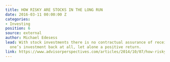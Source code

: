 ```yaml
---
title: HOW RISKY ARE STOCKS IN THE LONG RUN
date: 2016-03-11 00:00:00 Z
categories:
- Investing
position: 6
source: external
author: Michael Edesess
lead: With stock investments there is no contractual assurance of receiving any of
  one’s investment back at all, let alone a positive return.
link: https://www.advisorperspectives.com/articles/2014/10/07/how-risky-are-stocks-in-the-long-run
---
```


